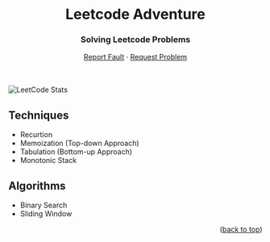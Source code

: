 <!-- Back to Top Link-->
<a name="readme-top"></a>


<br />
<div align="center">
  <h1 align="center">Leetcode Adventure</h1>

  <p align="center">
    <h3>Solving Leetcode Problems</h3>
    <!-- IMAGE OR LOGO -->
    <!-- <img src="" alt="Project Logo // Team Picture // etc">
    <br/>
    <br/> -->
    <a href="#">Report Fault</a>
    ·
    <a href="#">Request Problem</a>
    <br>
    <br>
    <br>
  </p>
  
</div>

![LeetCode Stats](https://leetcard.jacoblin.cool/franciscotrianto?theme=dark&font=Caudex)
 
##  Techniques

- Recurtion
- Memoization (Top-down Approach)
- Tabulation (Bottom-up Approach)
- Monotonic Stack

## Algorithms
  
- Binary Search
- Sliding Window

<p align="right">(<a href="#readme-top">back to top</a>)</p>